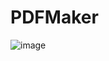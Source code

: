 # PDFMaker
![image](https://github.com/ACM-VIT/PDFMaker/assets/114558126/2e0efb10-1f1a-434b-b5e3-8a88dd7e420d)
